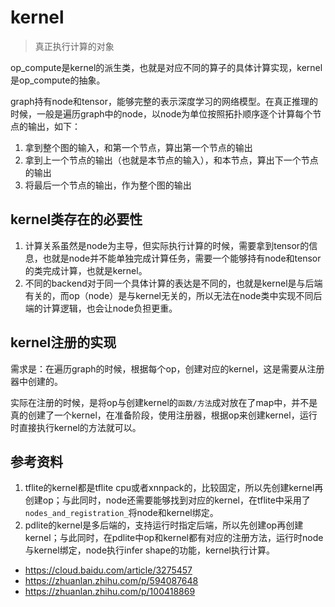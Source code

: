 # kernel

> 真正执行计算的对象

op_compute是kernel的派生类，也就是对应不同的算子的具体计算实现，kernel是op_compute的抽象。

graph持有node和tensor，能够完整的表示深度学习的网络模型。在真正推理的时候，一般是遍历graph中的node，以node为单位按照拓扑顺序逐个计算每个节点的输出，如下：

1. 拿到整个图的输入，和第一个节点，算出第一个节点的输出
2. 拿到上一个节点的输出（也就是本节点的输入），和本节点，算出下一个节点的输出
3. 将最后一个节点的输出，作为整个图的输出

## kernel类存在的必要性

1. 计算关系虽然是node为主导，但实际执行计算的时候，需要拿到tensor的信息，也就是node并不能单独完成计算任务，需要一个能够持有node和tensor的类完成计算，也就是kernel。
2. 不同的backend对于同一个具体计算的表达是不同的，也就是kernel是与后端有关的，而op（node）是与kernel无关的，所以无法在node类中实现不同后端的计算逻辑，也会让node负担更重。

## kernel注册的实现

需求是：在遍历graph的时候，根据每个op，创建对应的kernel，这是需要从注册器中创建的。

实际在注册的时候，是将op与创建kernel的`函数/方法`成对放在了map中，并不是真的创建了一个kernel，在准备阶段，使用注册器，根据op来创建kernel，运行时直接执行kernel的方法就可以。

## 参考资料

1. tflite的kernel都是tflite cpu或者xnnpack的，比较固定，所以先创建kernel再创建op；与此同时，node还需要能够找到对应的kernel，在tflite中采用了`nodes_and_registration_`将node和kernel绑定。
2. pdlite的kernel是多后端的，支持运行时指定后端，所以先创建op再创建kernel；与此同时，在pdlite中op和kernel都有对应的注册方法，运行时node与kernel绑定，node执行infer shape的功能，kernel执行计算。

- <https://cloud.baidu.com/article/3275457>
- <https://zhuanlan.zhihu.com/p/594087648>
- <https://zhuanlan.zhihu.com/p/100418869>